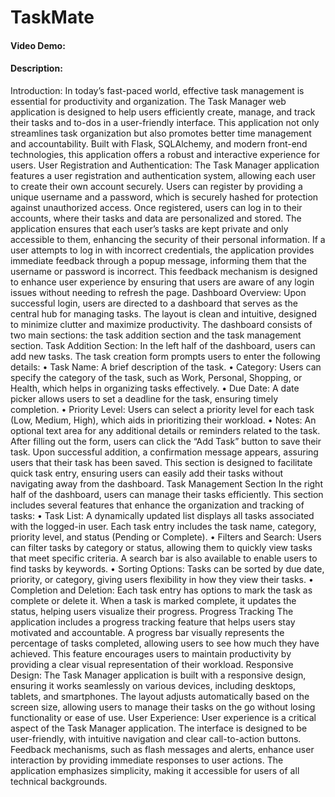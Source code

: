 # TaskMate
#### Video Demo:  <URL HERE>
#### Description:
Introduction:
In today’s fast-paced world, effective task management is essential for productivity and organization. The Task Manager web application is designed to help users efficiently create, manage, and track their tasks and to-dos in a user-friendly interface. This application not only streamlines task organization but also promotes better time management and accountability. Built with Flask, SQLAlchemy, and modern front-end technologies, this application offers a robust and interactive experience for users.
User Registration and Authentication:
The Task Manager application features a user registration and authentication system, allowing each user to create their own account securely. Users can register by providing a unique username and a password, which is securely hashed for protection against unauthorized access. Once registered, users can log in to their accounts, where their tasks and data are personalized and stored.
The application ensures that each user’s tasks are kept private and only accessible to them, enhancing the security of their personal information. If a user attempts to log in with incorrect credentials, the application provides immediate feedback through a popup message, informing them that the username or password is incorrect. This feedback mechanism is designed to enhance user experience by ensuring that users are aware of any login issues without needing to refresh the page.
Dashboard Overview:
Upon successful login, users are directed to a dashboard that serves as the central hub for managing tasks. The layout is clean and intuitive, designed to minimize clutter and maximize productivity. The dashboard consists of two main sections: the task addition section and the task management section.
Task Addition Section:
In the left half of the dashboard, users can add new tasks. The task creation form prompts users to enter the following details:
•	Task Name: A brief description of the task.
•	Category: Users can specify the category of the task, such as Work, Personal, Shopping, or Health, which helps in organizing tasks effectively.
•	Due Date: A date picker allows users to set a deadline for the task, ensuring timely completion.
•	Priority Level: Users can select a priority level for each task (Low, Medium, High), which aids in prioritizing their workload.
•	Notes: An optional text area for any additional details or reminders related to the task.
After filling out the form, users can click the “Add Task” button to save their task. Upon successful addition, a confirmation message appears, assuring users that their task has been saved. This section is designed to facilitate quick task entry, ensuring users can easily add their tasks without navigating away from the dashboard.
Task Management Section
In the right half of the dashboard, users can manage their tasks efficiently. This section includes several features that enhance the organization and tracking of tasks:
•	Task List: A dynamically updated list displays all tasks associated with the logged-in user. Each task entry includes the task name, category, priority level, and status (Pending or Complete).
•	Filters and Search: Users can filter tasks by category or status, allowing them to quickly view tasks that meet specific criteria. A search bar is also available to enable users to find tasks by keywords.
•	Sorting Options: Tasks can be sorted by due date, priority, or category, giving users flexibility in how they view their tasks.
•	Completion and Deletion: Each task entry has options to mark the task as complete or delete it. When a task is marked complete, it updates the status, helping users visualize their progress.
Progress Tracking
The application includes a progress tracking feature that helps users stay motivated and accountable. A progress bar visually represents the percentage of tasks completed, allowing users to see how much they have achieved. This feature encourages users to maintain productivity by providing a clear visual representation of their workload.
Responsive Design:
The Task Manager application is built with a responsive design, ensuring it works seamlessly on various devices, including desktops, tablets, and smartphones. The layout adjusts automatically based on the screen size, allowing users to manage their tasks on the go without losing functionality or ease of use.
User Experience:
User experience is a critical aspect of the Task Manager application. The interface is designed to be user-friendly, with intuitive navigation and clear call-to-action buttons. Feedback mechanisms, such as flash messages and alerts, enhance user interaction by providing immediate responses to user actions. The application emphasizes simplicity, making it accessible for users of all technical backgrounds.
